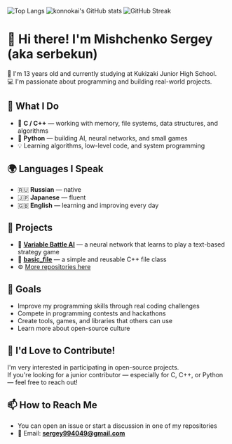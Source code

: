 ![Top Langs](https://github-readme-stats.vercel.app/api/top-langs/?username=serbekun&layout=compact)
![konnokai's GitHub stats](https://github-readme-stats.vercel.app/api?username=serbekun&show_icons=true)
![GitHub Streak](https://github-readme-streak-stats.herokuapp.com/?user=serbekun)

# 👋 Hi there! I'm Mishchenko Sergey (aka serbekun)

🎒 I'm 13 years old and currently studying at Kukizaki Junior High School.  
💻 I'm passionate about programming and building real-world projects.

## 🧠 What I Do

- 💾 **C / C++** — working with memory, file systems, data structures, and algorithms  
- 🐍 **Python** — building AI, neural networks, and small games  
- 💡 Learning algorithms, low-level code, and system programming  

## 🌍 Languages I Speak

- 🇷🇺 **Russian** — native  
- 🇯🇵 **Japanese** — fluent  
- 🇬🇧 **English** — learning and improving every day  

## 🚀 Projects

- 🧠 [**Variable Battle AI**](https://github.com/serbekun/Variable-Battle) — a neural network that learns to play a text-based strategy game  
- 📁 [**basic_file**](https://github.com/serbekun/basic_file) — a simple and reusable C++ file class  
- ⚙️ [More repositories here](https://github.com/serbekun?tab=repositories)  

## 🌱 Goals

- Improve my programming skills through real coding challenges  
- Compete in programming contests and hackathons  
- Create tools, games, and libraries that others can use  
- Learn more about open-source culture  

## 🤝 I'd Love to Contribute!

I'm very interested in participating in open-source projects.  
If you're looking for a junior contributor — especially for C, C++, or Python — feel free to reach out!

## 📫 How to Reach Me

- You can open an issue or start a discussion in one of my repositories  
- 📧 Email: **sergey994049@gmail.com**
